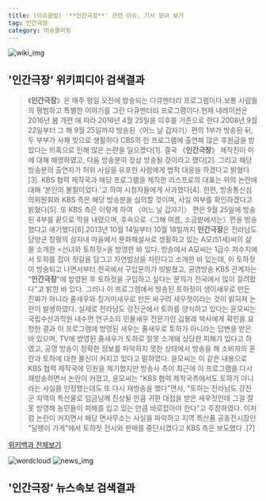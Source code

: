 ```yaml
---
title: (이슈클립) '**인간극장**' 관련 이슈, 기사 모아 보기
tag: 인간극장
category: 이슈클리핑
---
```

![wiki_img](https://user-images.githubusercontent.com/42597476/44503234-41136a80-a6d0-11e8-9071-6fc6418eafe4.png)
## **'**인간극장**'** 위키피디아 검색결과
>《**인간극장**》은 매주 평일 오전에 방송되는 다큐멘터리 프로그램이다.보통 사람들의 평범하고 특별한 이야기를 그린 다큐멘터리 프로그램이다.현재 내레이션은 2016년 봄 개편 에 따라 2016년 4월 25일을 이후를 기준으로 한다.2008년 9월 22일부터 그 해 9월 25일까지 방송된〈어느 날 갑자기〉편의 1부가 방송된 뒤, 두 부부가 사채 빚으로 생활하다 CBS의 한 프로그램에 출연해 많은 후원금을 받았다는 의혹으로 인해 많은 논란을 일으켰다[1]. 결국 《**인간극장**》 제작진이 이에 대해 해명하였고, 다음 방송분이 정상 방송될 것이라고 했다[2]. 그리고 해당 방송분의 출연자가 허위 사실을 유포한 사람에게 법적 대응을 하겠다고 밝혔다[3]. KBS 협력 제작국과 해당 프로그램을 제작한 리스프로의 대표는 위의 논란에 대해 '본인의 불찰이었다.'고 하여 시청자들에게 사과했다[4]. 한편, 방송통신심의위원회와 KBS 측은 해당 방송분을 심의할 것이며, 사실 여부를 확인하겠다고 밝혔다[5]. 또 KBS 측은 이렇게 하여 〈어느 날 갑자기〉 편은 9월 25일에 방송된 4부를 끝으로 막을 내렸으며, 후속으로〈그해 여름, 소금밭에서는〉편을 방송했다고 애기했다[6].2013년 10월 14일부터 10월 18일까지 **인간극장**은 전라남도 담양군 창평의 삼지내 마을에서 문화해설사로 생활하고 있는 A모(51세)씨의 삶을 소개한 <선녀와 토하젓>을 방영한 바 있다. 방송에서 A모씨는 1급수 저수지에서 토하를 잡아 젓갈을 담그고 자연밥상을 차린다고 소개한 바 있는데, 이 토하젓이 방송되고 나면서부터 전국에서 구입문의가 빗발쳤고, 공영방송 KBS 관계자는 "**인간극장**"에 방영된 후 토하젓을 구입하고 싶다는 문의가 전국에서 많이 걸려왔다"고 밝힌 바 있다. 그러나 이 프로그램에서 방송된 토하젓이 생이새우로 만든 진짜가 아니라 줄새우와 징거미새우로 만든 싸구려 새우젓이라는 것이 밝혀져 논란이 발생하였다. 실제로 전라남도 강진군에서 토하를 양식하고 있다는 윤모씨는 국립수산과학원 내수면 연구소의 민물새우 전문가인 김봉래 박사에게 확인을 요청한 결과 이 프로그램에 방영된 새우는 줄새우로 토하가 아니라는 답변을 받은 바 있으며, TV에 방영된 줄새우가 토하로 잘못 소개돼 상당한 피해가 있다고 하였고, 공영 방송이 정확한 정보를 파악하지 못한 상태에서 방송을 해 소비자의 혼란과 토하에 대한 불신이 커지고 있다고 말하였다. 윤모씨는 이 같은 내용으로 KBS 협력 제작국에 민원을 제기했지만 방송사 측이 최근에 이 프로그램을 다시 재방송하면서 논란이 커졌고, 윤모씨는 "KBS 협력 제작국측에서도 토하가 아니라는 사실을 인정했는데도 또 다시 재방송을 했다"면서, "토하는 전라남도 강진군 지역의 특산물로 임금님께 진상될 만큼 귀한 대접을 받은 새우젓인데 그걸 잘못 방영해 농민들이 피해를 입고 있는 만큼 바로잡아야 한다"고 주장하였다. 이처럼 논란이 커지면서 해당 면사무소는 사실을 파악하고 지역 특산품 공동전시장인 "달팽이 가게"에서 토하젓 전시와 판매를 중단시켰다고 KBS 측은 보도했다 .[7]

<a href="https://ko.wikipedia.org/wiki/인간극장" target="_blank">위키백과 전체보기</a>

![wordcloud](https://s3.ap-northeast-2.amazonaws.com/lyrics101-wordcloud/2018-09-17-1537141537.png)
![news_img](https://user-images.githubusercontent.com/42597476/44507050-1206f400-a6e4-11e8-8d98-7ffbfebb353f.png)
## **'**인간극장**'** 뉴스속보 검색결과

